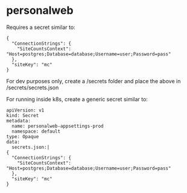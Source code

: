 # personalweb


Requires a secret similar to:
```
{
  "ConnectionStrings": {
    "SiteCountsContext": "Host=postgres;Database=database;Username=user;Password=pass"
  },
  "siteKey": "mc"
}
```

For dev purposes only, create a /secrets folder and place the above in /secrets/secrets.json

For running inside k8s, create a generic secret similar to:
```
apiVersion: v1
kind: Secret
metadata:
  name: personalweb-appsettings-prod
  namespace: default
type: Opaque
data:
  secrets.json:|
{
  "ConnectionStrings": {
    "SiteCountsContext": "Host=postgres;Database=database;Username=user;Password=pass"
  },
  "siteKey": "mc"
}  
```